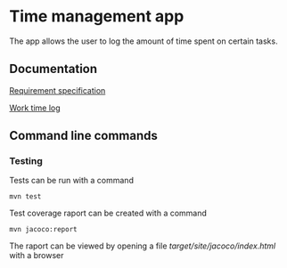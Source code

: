# Time management app

The app allows the user to log the amount of time spent on certain tasks. 

## Documentation

[Requirement specification](https://github.com/riiraty/ot-harjoitustyo/blob/master/dokumentointi/requirement_specification.md)

[Work time log](https://github.com/riiraty/ot-harjoitustyo/blob/master/dokumentointi/work_time_log.md)

## Command line commands

### Testing

Tests can be run with a command

```
mvn test
```

Test coverage raport can be created with a command 

```
mvn jacoco:report
```
The raport can be viewed by opening a file _target/site/jacoco/index.html_ with a browser
